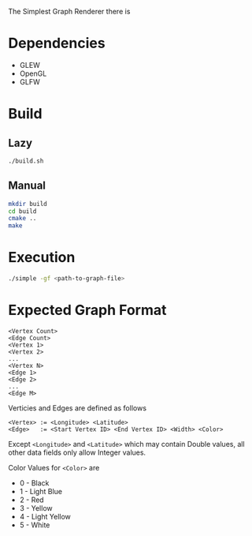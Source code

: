 The Simplest Graph Renderer there is

# Dependencies

- GLEW
- OpenGL
- GLFW

# Build

## Lazy

```bash
./build.sh
```

## Manual

```bash
mkdir build
cd build
cmake ..
make
```

# Execution

```bash
./simple -gf <path-to-graph-file>
```

# Expected Graph Format

```
<Vertex Count>
<Edge Count>
<Vertex 1>
<Vertex 2>
...
<Vertex N>
<Edge 1>
<Edge 2>
...
<Edge M>
```

Verticies and Edges are defined as follows

```
<Vertex> := <Longitude> <Latitude>
<Edge>   := <Start Vertex ID> <End Vertex ID> <Width> <Color>
```

Except `<Longitude>` and `<Latitude>` which may contain Double values, all other data fields only allow Integer values.

Color Values for `<Color>` are
- 0 - Black
- 1 - Light Blue
- 2 - Red
- 3 - Yellow
- 4 - Light Yellow
- 5 - White
